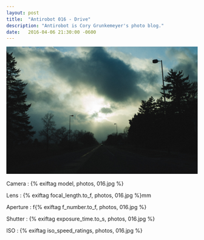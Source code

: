 ```yaml
---
layout: post
title:  "Antirobot 016 - Drive"
description: "Antirobot is Cory Grunkemeyer's photo blog."
date:   2016-04-06 21:30:00 -0600
---
```


![016 - Drive](/photos/016.jpg)

Camera
: {% exiftag model, photos, 016.jpg %}

Lens
: {% exiftag focal_length.to_f, photos, 016.jpg %}mm

Aperture
: f{% exiftag f_number.to_f, photos, 016.jpg %}

Shutter
: {% exiftag exposure_time.to_s, photos, 016.jpg %}

ISO
: {% exiftag iso_speed_ratings, photos, 016.jpg %}
